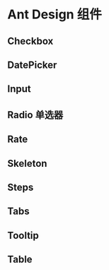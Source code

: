 # Ant Design 组件

## Checkbox

<code src="./antd/Checkbox.tsx"></code>

## DatePicker

<code src="./antd/DatePicker.tsx"></code>

## Input

<code src="./antd/Input.tsx"></code>

## Radio 单选器

<code src="./antd/Radio.tsx"></code>

## Rate

<code src="./antd/Rate.tsx"></code>

## Skeleton

<code src="./antd/Skeleton.tsx"></code>

## Steps

<code src="./antd/Steps.tsx"></code>

## Tabs

<code src="./antd/Tabs.tsx"></code>

## Tooltip

<code src="./antd/Tooltip.tsx"></code>

## Table

<code src="./antd/Table.tsx"></code>
